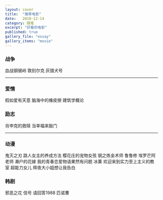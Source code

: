 ```yaml
---
layout: cover
title:  "推荐电影"
date:   2018-12-14
category: 随笔
excerpt: "好看的电影"
published: true
gallery_file: "essay"
gallery_items: "movie"
---
```



### 战争

血战钢锯岭
敦刻尔克
灰猎犬号

---

### 爱情

假如爱有天意
脑海中的橡皮擦
建筑学概论


### 励志

肖申克的救赎
当幸福来敲门

---

### 动漫

鬼灭之刃
路人女主的养成方法
樱花庄的宠物女孩
钢之炼金术师
鲁鲁修
埃罗芒阿老师
濑户的花嫁
我的青春恋爱物语果然有问题
冰菓
欢迎来到实力至上主义的教室
超能力女儿
辉夜大小姐想让我告白

### 韩剧

邪恶之花
信号
请回答1988
匹诺曹

